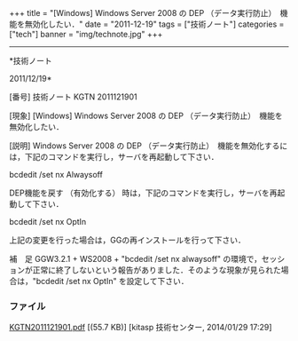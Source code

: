 ﻿+++
title = "[Windows] Windows Server 2008 の DEP （データ実行防止）　機能を無効化したい．"
date = "2011-12-19"
tags = ["技術ノート"]
categories = ["tech"]
banner = "img/technote.jpg"
+++

-----------------------------------------------------------------------------------------------------------------------------

*技術ノート

2011/12/19*


[番号]
技術ノート KGTN 2011121901

[現象]
[Windows] Windows Server 2008 の DEP
（データ実行防止）　機能を無効化したい．

[説明]
Windows Server 2008 の DEP
（データ実行防止）　機能を無効化するには，下記のコマンドを実行し，サーバを再起動して下さい．

bcdedit /set nx Alwaysoff

DEP機能を戻す （有効化する）
時は，下記のコマンドを実行し，サーバを再起動して下さい．

bcdedit /set nx OptIn

上記の変更を行った場合は，GGの再インストールを行って下さい．

補　足
GGW3.2.1 + WS2008 + "bcdedit /set nx alwaysoff"
の環境で，セッションが正常に終了しないという報告がありました．そのような現象が見られた場合は，"bcdedit
/set nx OptIn" を設定して下さい．


### ファイル

 
 


[KGTN2011121901.pdf](http://techreport.kitasp.net/attachments/download/1517/KGTN2011121901.pdf)
 [(55.7 KB)] [kitasp 技術センター, 2014/01/29
17:29]


 


 

